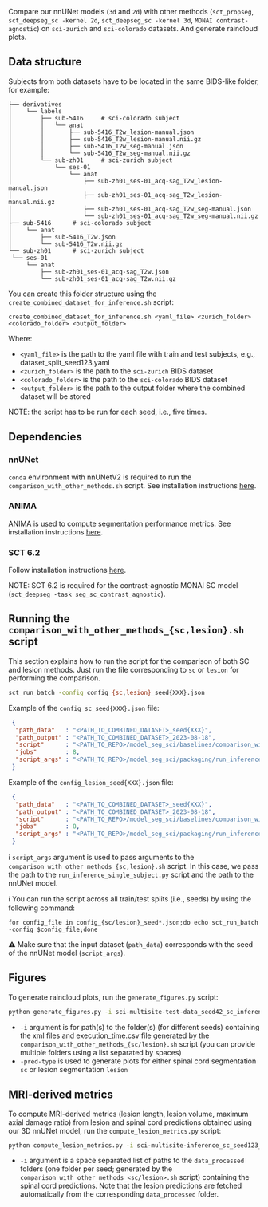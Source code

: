 
Compare our nnUNet models (`3d` and `2d`) with other methods (`sct_propseg`, `sct_deepseg_sc -kernel 2d`, 
`sct_deepseg_sc -kernel 3d`, `MONAI contrast-agnostic`) on `sci-zurich` and `sci-colorado` datasets. And 
generate raincloud plots.

## Data structure

Subjects from both datasets have to be located in the same BIDS-like folder, for example:

```
├── derivatives
│	 └── labels
│	     ├── sub-5416     # sci-colorado subject
│	     │	 └── anat
│	     │	     ├── sub-5416_T2w_lesion-manual.json
│	     │	     ├── sub-5416_T2w_lesion-manual.nii.gz
│	     │	     ├── sub-5416_T2w_seg-manual.json
│	     │	     └── sub-5416_T2w_seg-manual.nii.gz
│	     └── sub-zh01     # sci-zurich subject
│	         └── ses-01
│	             └── anat
│	                 ├── sub-zh01_ses-01_acq-sag_T2w_lesion-manual.json
│	                 ├── sub-zh01_ses-01_acq-sag_T2w_lesion-manual.nii.gz
│	                 ├── sub-zh01_ses-01_acq-sag_T2w_seg-manual.json
│	                 └── sub-zh01_ses-01_acq-sag_T2w_seg-manual.nii.gz
├── sub-5416      # sci-colorado subject
│	 └── anat
│	     ├── sub-5416_T2w.json
│	     └── sub-5416_T2w.nii.gz
└── sub-zh01      # sci-zurich subject
 └── ses-01
     └── anat
         ├── sub-zh01_ses-01_acq-sag_T2w.json
         └── sub-zh01_ses-01_acq-sag_T2w.nii.gz
```

You can create this folder structure using the `create_combined_dataset_for_inference.sh` script:

```
create_combined_dataset_for_inference.sh <yaml_file> <zurich_folder> <colorado_folder> <output_folder>
```

Where:
- `<yaml_file>` is the path to the yaml file with train and test subjects, e.g., dataset_split_seed123.yaml
- `<zurich_folder>` is the path to the `sci-zurich` BIDS dataset
- `<colorado_folder>` is the path to the `sci-colorado` BIDS dataset
- `<output_folder>` is the path to the output folder where the combined dataset will be stored

NOTE: the script has to be run for each seed, i.e., five times.

## Dependencies

### nnUNet

`conda` environment with nnUNetV2 is required to run the `comparison_with_other_methods.sh` script. See installation instructions [here](https://github.com/ivadomed/utilities/blob/main/quick_start_guides/nnU-Net_quick_start_guide.md#installation).

### ANIMA

ANIMA is used to compute segmentation performance metrics. See installation instructions [here](https://github.com/ivadomed/utilities/blob/main/quick_start_guides/ANIMA_quick_start_guide.md).

### SCT 6.2

Follow installation instructions [here](https://github.com/spinalcordtoolbox/spinalcordtoolbox#installation).

NOTE: SCT 6.2 is required for the contrast-agnostic MONAI SC model (`sct_deepseg -task seg_sc_contrast_agnostic`).

## Running the `comparison_with_other_methods_{sc,lesion}.sh` script

This section explains how to run the script for the comparison of both SC and lesion methods.
Just run the file corresponding to `sc` or `lesion` for performing the comparison.

```bash
sct_run_batch -config config_{sc,lesion}_seed{XXX}.json
```

Example of the `config_sc_seed{XXX}.json` file:

```json
 {
  "path_data"   : "<PATH_TO_COMBINED_DATASET>_seed{XXX}",
  "path_output" : "<PATH_TO_COMBINED_DATASET>_2023-08-18",
  "script"      : "<PATH_TO_REPO>/model_seg_sci/baselines/comparison_with_other_methods_{sc/lesion}.sh",
  "jobs"        : 8, 
  "script_args" : "<PATH_TO_REPO>/model_seg_sci/packaging/run_inference_single_subject.py <PATH_TO_MODEL>/sci-multisite-model_seed{XXX}"
 }
```

Example of the `config_lesion_seed{XXX}.json` file:

```json
 {
  "path_data"   : "<PATH_TO_COMBINED_DATASET>_seed{XXX}",
  "path_output" : "<PATH_TO_COMBINED_DATASET>_2023-08-18",
  "script"      : "<PATH_TO_REPO>/model_seg_sci/baselines/comparison_with_other_methods_{sc/lesion}.sh",
  "jobs"        : 8,
  "script_args" : "<PATH_TO_REPO>/model_seg_sci/packaging/run_inference_single_subject.py <PATH_TO_MODEL>/sci-multisite-model_seed{XXX}"
 }
```

ℹ️ `script_args` argument is used to pass arguments to the `comparison_with_other_methods_{sc,lesion}.sh` script. 
In this case, we pass the path to the `run_inference_single_subject.py` script and the path to the nnUNet model.

ℹ️ You can run the script across all train/test splits (i.e., seeds) by using the following command:

```commandline
for config_file in config_{sc/lesion}_seed*.json;do echo sct_run_batch -config $config_file;done
```

⚠️ Make sure that the input dataset (`path_data`) corresponds with the seed of the nnUNet model (`script_args`).

## Figures

To generate raincloud plots, run the `generate_figures.py` script:

```bash
python generate_figures.py -i sci-multisite-test-data_seed42_sc_inference_2023-09-11/results sci-multisite-test-data_seed123_sc_inference_2023-09-11/results ... -pred-type <sc/lesion>
```

- `-i` argument is for path(s) to the folder(s) (for different seeds) containing the xml files and execution_time.csv file generated by the `comparison_with_other_methods_{sc/lesion}.sh` script (you can provide multiple folders using a list separated by spaces)
- `-pred-type` is used to generate plots for either spinal cord segmentation `sc` or lesion segmentation `lesion`

## MRI-derived metrics

To compute MRI-derived metrics (lesion length, lesion volume, maximum axial damage ratio) from lesion and spinal cord predictions 
obtained using our 3D nnUNet model, run the `compute_lesion_metrics.py` script:

```bash
python compute_lesion_metrics.py -i sci-multisite-inference_sc_seed123_2023-09-08/data_processed sci-multisite-inference_sc_seed42_2023-09-06/data_processed ...
```

- `-i` argument is a space separated list of paths to the `data_processed` folders (one folder per seed; generated by the `comparison_with_other_methods_<sc/lesion>.sh` script) containing the spinal cord predictions. 
Note that the lesion predictions are fetched automatically from the corresponding `data_processed` folder.
